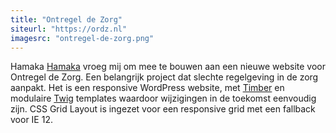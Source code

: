 ```yaml
---
title: "Ontregel de Zorg"
siteurl: "https://ordz.nl"
imagesrc: "ontregel-de-zorg.png"
---
```

Hamaka <a target="_blank" href="https://hamaka.nl">Hamaka</a> vroeg mij om mee te bouwen aan een nieuwe website voor Ontregel de Zorg. Een belangrijk project dat slechte regelgeving in de zorg aanpakt. Het is een responsive WordPress website, met [Timber](https://www.upstatement.com/timber/) en modulaire [Twig](https://twig.symfony.com) templates waardoor wijzigingen in de toekomst eenvoudig zijn. CSS Grid Layout is ingezet voor een responsive grid met een fallback voor IE 12.

